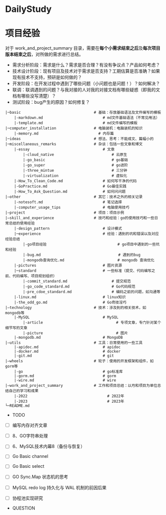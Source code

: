 # DailyStudy

# 项目经验

对于 work_and_project_summary 目录，需要在**每个小需求结束之后**及**每次项目版本结束之后**，对所做的需求进行总结。

- 需求分析阶段：需求是什么？需求是否合理？有没有争议点？产品如何考虑？
- 技术设计阶段：现有项目及技术对于需求是否支持？工期估算是否准确？如果现有技术不支持，预研是如何做的？
- 开发阶段：在开发过程中遇到了哪些问题（小问题也是问题！）？如何解决？
- 联调：联调遇到的问题？与我对接的人对我的对接文档有哪些疑惑（即我的文档有哪些没写清楚）？
- 测试阶段：bug产生的原因？如何修复？

```
|─basic                                 # 基础：存放基础语法及文件编写的模板
    |-markdown.md                           # md文件基础语法（不常见用法）
    |-template.md                           # md文件编写的模板 
|─computer_installation                 # 电脑装机：电脑装机的知识
    |-memory.md                           # 内存篇
|─ideas                                 # 想法、思考：不能成文、篇幅小的   
|─miscellaneous_remarks                 # 杂谈：包括一些文章和博文
    |-essay                                 # 文章
        |-cloud_native                          # 云原生 
        |-go_basic                              # go基础 
        |-go_super                              # go进阶 
        |-three_mintue                          # 三分钟 
        |-virtualization                        # 虚拟化 
    |-How_To_Clean_Code.md                  # 如何写干净的代码
    |-GoPractice.md                         # Go最佳实践
    |-How_To_Ask_Question.md                # 如何问问题
|—other                                 # 其它：技术之外的相关记录
    |-notesoft.md                           # 笔记选择
    |-computer_usage_tips                   # 电脑使用技巧
|—project                               # 项目：项目示例
|—skill_and_experience                  # 技巧和经验：go的使用技巧和一些日常总结的使用经验
    |-design_pattern                        # 设计模式
    |─experience                            # 经验：遇到的坑和错误以及对应经验总结
        |-go项目经验                                # go项目中遇到的一些坑和经验
        |-bug.md                                   # 遇到的bug
        |-mongodb查询优化.md                        # mongodb 查询优化
    |-pictures                              # 图片资源
    |─standard                              # 一些标准（提交、代码编写之前、代码编写、项目规划组织）
        |-commit_standard.md                    # 提交规范
        |-go_code_standard.md                   # Go代码规范
        |-pre_cdoe_standard.md                  # 编码之前的问题，如沟通等
    |-linux.md                              # linux知识
    |-the_odd_go.md                         # Go奇技淫巧
|—technology                            # 技术：涉及到的相关技术，如mongodb等
    |-MySQL                                 # MySQL
        |-article                                 # 专项文章，专门针对某个细节写的文章
        |-picture                                 # 图片
    |-mongodb.md                            # MongoDB
|—utils                                 # 工具：日常使用的一些工具
    |-apidoc.md                             # apidoc
    |-docker.md                             # docker
    |-git.md                                # git
|—wheels                                # 轮子：使用的开发框架和组件，如gorm等
    |-go                                    # go标准库
    |-gorm.md                               # gorm
    |-wire.md                               # wire     
|—work_and_project_summary              # 工作和项目总结：以月和项目为单位总结自己的学习和成果
    |-2022                                    # 2022年
    |-2023                                    # 2023年       
└─README.md
```


- TODO
- [ ] 编写内存对齐文章
- [ ] 8、GO字符串处理
- [ ] 6、MySQL技术内幕8（备份与恢复）
- [ ] Go Basic channel
- [ ] Go Basic select
- [ ] GO Sync.Map 状态机的思考
- [ ] MySQL redo log 持久化与 WAL 机制的前因后果
- [ ] 协程池实现研究


- QUESTION

